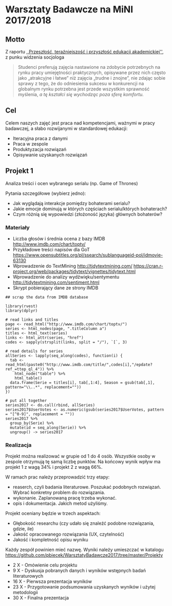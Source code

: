 # Warsztaty Badawcze na MiNI 2017/2018

## Motto

Z raportu [,,Przeszłość, teraźniejszość i przyszłość edukacji akademickiej''](http://www.wz.uw.edu.pl/pracownicyFiles/id12939-Billig_last.pdf), z punku widzenia socjologa

> Studenci preferują zajęcia nastawione na zdobycie potrzebnych na rynku pracy umiejętności praktycznych, opisywane przez nich często jako „atrakcyjne i łatwe” niż zajęcia „trudne i znojne”, nie zdając sobie sprawy z tego, że do odniesienia sukcesu w konkurencji na globalnym rynku potrzebna jest przede wszystkim sprawność myślenia, *a tę kształci się wychodząc poza sferę komfortu.*

## Cel

Celem naszych zajęć jest praca nad kompetencjami, ważnymi w pracy badawczej, a słabo rozwijanymi w standardowej edukacji:

- Iteracyjna praca z danymi
- Praca w zespole
- Produktyzacja rozwiązań
- Opisywanie uzyskanych rozwiązań

## Projekt 1

Analiza treści i ocen wybranego serialu (np. Game of Thrones)

Pytania szczegółowe (wybierz jedno):

* Jak wyglądają interakcje pomiędzy bohaterami serialu?
* Jakie emocje dominują w których częściach serialu/których bohaterach?
* Czym różnią się wypowiedzi (złożoność języka) głównych bohaterów?

### Materiały

- Liczba głosów i średnia ocena z bazy IMDB http://www.imdb.com/chart/toptv/
- Przykładowe treści napisów dla GoT https://www.opensubtitles.org/pl/ssearch/sublanguageid-pol/idmovie-63130
- Wprowadzenie do TextMining http://tidytextmining.com/ https://cran.r-project.org/web/packages/tidytext/vignettes/tidytext.html
- Wprowadzenie do analizy wydźwięku/sentymentu http://tidytextmining.com/sentiment.html
- Skrypt pobierający dane ze strony IMDB

```
## scrap the data from IMDB database

library(rvest)
library(dplyr)

# read links and titles 
page <- read_html("http://www.imdb.com/chart/toptv/")
series <- html_nodes(page, ".titleColumn a")
titles <- html_text(series)
links <- html_attr(series, "href")
codes <- sapply(strsplit(links, split = "/"), `[`, 3)

# read details for series
allSeries <- lapply(seq_along(codes), function(i) {
  tab <- read_html(paste0("http://www.imdb.com/title/",codes[i],"/epdate?ref_=ttep_ql_4")) %>%
    html_node("table") %>%
    html_table()
  data.frame(Serie = titles[i], tab[,1:4], Season = gsub(tab[,1], pattern="\\..*", replacement=""))
})

# put all together
series2017 <- do.call(rbind, allSeries)
series2017$UserVotes <- as.numeric(gsub(series2017$UserVotes, pattern = "[^0-9]", replacement = ""))
series2017 %>% 
  group_by(Serie) %>%
  mutate(id = seq_along(Serie)) %>%
  ungroup() -> series2017
```

### Realizacja

Projekt można realizować w grupie od 1 do 4 osób. Wszystkie osoby w zespole otrzymują tę samą liczbę punktów.
Na końcowy wynik wpływ ma projekt 1 z wagą 34% i projekt 2 z wagą 66%.

W ramach prac należy przeprowadzić trzy etapy:

- reaserch, czyli badania literaturowe. Poszukać podobnych rozwiązań. Wybrać konkretny problem do rozwiązania.
- wykonanie. Zaplanowaną pracę trzeba wykonać.
- opis i dokumentacja. Jakich metod użyliśmy.

Projekt oceniany będzie w trzech aspektach:

- Głębokość researchu (czy udało się znaleźć podobne rozwiązania, gdzie, ile)
- Jakość opracowanego rozwiązania (UX, czytelność)
- Jakość i kompletność opisu wyniku

Każdy zespół powinien mieć nazwę. Wyniki należy umieszczać w katalogu 
https://github.com/pbiecek/WarsztatyBadawcze2017/tree/master/Projekty

- 2 X - Omówienie celu projektu
- 9 X - Dyskusja pobranych danych i wyników wstępnych badań literaturowych
- 16 X - Pierwsza prezentacja wyników
- 23 X - Przygotowanie podsumowania uzyskanych wyników i użytej metodologii
- 30 X - Finalna prezentacja

